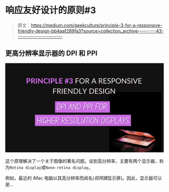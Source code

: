 # 响应友好设计的原则#3

> 原文：<https://medium.com/geekculture/principle-3-for-a-responsive-friendly-design-bb4aaf289fa3?source=collection_archive---------43----------------------->

## 更高分辨率显示器的 DPI 和 PPI

![](img/6318b0b9debc920f5d251e4d6e3a9bc1.png)

这个原理解决了一个关于图像的著名问题。谈到高分辨率，主要有两个显示器，称为`Retina display`或`None-retina display`。

例如，最近的 iMac 电脑以其高分辨率而闻名(*视网膜*显示屏)。因此，显示器可以是…